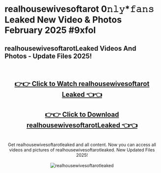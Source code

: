 # realhousewivesoftarot 0𝚗𝚕𝚢*𝚏𝚊𝚗𝚜 Leaked New Video & Photos February 2025 #9xfol

<h2>realhousewivesoftarotLeaked Videos And Photos - Update Files 2025!</h2>
<br>
<div align="center">
<h2><a href="https://mediaupload.pro?title=realhousewivesoftarot&ref=11F" rel="nofollow">👉👉 Click to Watch realhousewivesoftarot Leaked 👈👈</a></h2>
<h2><a href="https://mediaupload.pro?title=realhousewivesoftarot&ref=11F" rel="nofollow">👉👉 Click to Download realhousewivesoftarotLeaked 👈👈</a></h2>
<br>
Get realhousewivesoftarotleaked and all content. Now you can access all videos and pictures of realhousewivesoftarotleaked. New Updated Files 2025!
<br>
<br>
<a href="https://mediaupload.pro?title=realhousewivesoftarot&ref=11F" rel="nofollow" data-target="animated-image.originalLink"><img src="https://i.ibb.co/Gkj2r4b/banner.png" alt="realhousewivesoftarotleaked" style="max-width: 100%; display: inline-block;" data-target="animated-image.originalImage"></a>
</div>
<br>

